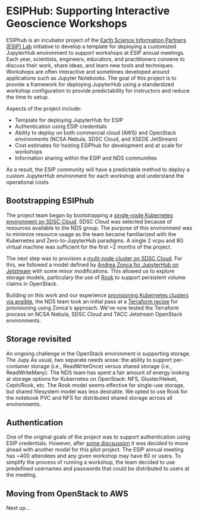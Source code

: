 # ESIPHub: Supporting Interactive Geoscience Workshops

ESIPhub is an incubator project of the [Earth Science Information Partners (ESIP) Lab](http://www.esipfed.org/esip-lab) initiative to develop a template for deploying a customized JupyterHub environment to support workshops at ESIP annual meetings.  Each year, scientists, engineers, educators, and practitioners convene to discuss their work, share ideas, and learn new tools and techniques. Workshops are often interactive and sometimes developed around applications such as Jupyter Notebooks. The goal of this project is to provide a framework for deploying JupyterHub using a standardized workshop configuration to provide predictability for instructors and reduce the time to setup.

Aspects of the project include:
* Template for deploying JupyterHub for ESIP
* Authentication using ESIP credentials
* Ability to deploy on both commercial cloud (AWS) and OpenStack environments (NCSA Nebula, SDSC Cloud, and XSEDE JetStream)
* Cost estimates for hosting ESIPhub for development and at scale for workshops
* Information sharing within the ESIP and NDS communities

As a result, the ESIP community will have a predictable method to deploy a custom JupyterHub environment for each workshop and understand the operational costs.

## Bootstrapping ESIPhub

The project team began by bootstrapping a [single-node Kubernetes environment on SDSC Cloud](docs/sdsc-bootstrap.md).  SDSC Cloud was selected because of resources available to the NDS group. The purpose of this environment was to minimize resource usage as the team became familiarized with the Kubernetes and Zero-to-JupyterHub paradigms. A single 2 vcpu and 8G virtual machine was sufficient for the first ~2 months of the project.

The next step was to provision a [multi-node cluster on SDSC Cloud](docs/sdsc-zonca.md). For this, we followed a model defined by [Andrea Zonca for JupyterHub on Jetstream](https://zonca.github.io/2017/12/scalable-jupyterhub-kubernetes-jetstream.html) with some minor modifications. This allowed us to explore storage models, particulary the use of [Rook](https://rook.io/docs/rook/master/) to support persistent volume claims in OpenStack.

Building on this work and our experience [provisioning Kubernetes clusters via ansible](https://github.com/nds-org/ndslabs-deploy-tools), the NDS team took an initial pass at a [Terraform recipe](https://github.com/nds-org/kubeadm-terraform) for provisioning using Zonca's approach. We've now tested the Terraform process on NCSA Nebula, SDSC Cloud and TACC Jetstream OpenStack environments.

## Storage revisited
An ongoing challenge in the OpenStack environment is supporting storage. The Jupy
As usual, two separate needs arose: the ability to support per-container storage (i.e., ReadWriteOnce) versus shared storage (i.e., ReadWriteMany). The NDS team has spent a fair amount of energy looking at storage options for Kubernetes on OpenStack: NFS, Gluster/Heketi, Ceph/Rook, etc. The Rook model seems effective for single-use storage, but shared filesystem model was less desirable.  We opted to use Rook for the notebook PVC and NFS for distributed shared storage across all environments.

## Authentication
One of the original goals of the project was to support authentication using ESIP credentials.  However, after [some discsussion](https://github.com/nds-org/esiphub/issues/4) it was decided to move ahead with another model for this pilot project.  The ESIP annual meeting has ~400 attendees and any given workshop may have 60 or users. To simplify the process of running a workshop, the team decided to use predefined usernames and passwords that could be distributed to users at the meeting.

## Moving from OpenStack to AWS
Next up...
